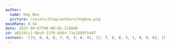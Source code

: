 ```yaml
---
author:
  name: Hog Boo
  picture: /assets/blog/authors/hogboo.png
maskRate: 0.54
date: 2025-09-07T08:00:02.219880
id: a85191c2-8bc0-11f0-b564-71e1480f5e87
content: '[[5, 9, 6, 0, 7, 0, 3, 0, 4], [2, 7, 0, 0, 3, 1, 0, 0, 8], [0, 0, 1, 0, 0, 0, 0, 6, 0], [4, 8, 2, 9, 0, 3, 1, 7, 5], [0, 6, 5, 0, 0, 0, 0, 8, 0], [0, 0, 0, 0, 0, 0, 0, 0, 0], [0, 0, 0, 8, 2, 7, 0, 3, 0], [3, 0, 0, 4, 1, 9, 0, 5, 0], [1, 4, 7, 3, 0, 0, 0, 2, 0]]'
---
```

